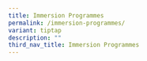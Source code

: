 ```yaml
---
title: Immersion Programmes
permalink: /immersion-programmes/
variant: tiptap
description: ""
third_nav_title: Immersion Programmes
---
```


